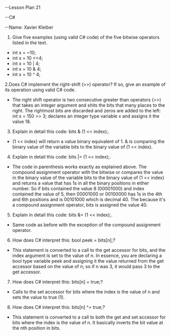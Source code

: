 --Lesson Plan 21

--C#

--Name: Xavier Kleiber

1. Give five examples (using valid C# code) of the five bitwise operators listed in the text.
- int x = ~10;
- int x = 10 <<4;
- int x = 10 | 4;
- int x = 10 & 4;
- int x = 10 ^ 4;

2.Does C# implement the right-shift (>>) operator? If so, give an example of its operation using valid C# code.
- The right shift operator is two consecutive greater than operators (>>) 
that takes an integer argument and shits the bits that many places to the right. 
The rightmost bits are discarded and zeros are added to the left: int x = 150 >> 3; 
declares an integer type variable x and assigns it the value 18.

3. Explain in detail this code: bits & (1 << index);.
- (1 << index) will return a value binary equivalent of 1. 
& is comparing the binary value of the variable bits to the binary value of (1 << index).

4. Explain in detail this code: bits |= (1 << index);.
- The code in parenthesis works exactly as explained above. 
The compound assignment operator with the bitwise or compares the 
value in the binary value of the variable bits to the binary value 
of (1 << index) and returns a value that has 1s in all the binary positions in either number. 
So if bits contained the value 8 (00001000) and index contained the value of 5, 
then 00001000 or 00100000 has 1s in the 4th and 6th positions and is 00101000 which is decimal 40. 
The because it's a compound assignment operator, bits is assigned the value 40.

5. Explain in detail this code: bits &= (1 << index);.
- Same code as before with the exception of the compound assignment operator.

6. How does C# interpret this: bool peek = bits[n];?
- This statement is converted to a call to the get accessor for bits, 
and the index argument is set to the value of n. In essence, you are 
declaring a bool type variable peek and assigning it the value returned 
from the get accessor based on the value of n; so if n was 3, it would pass 3 to the get accessor.

7. How does C# interpret this: bits[n] = true;?
- Calls to the set accessor for bits where the index is the value of n and sets the value to true (1).

8. How does C# interpret this: bits[n] ^= true;?
- This statement is converted to a call to both the get and set accessor for bits where the index is the value of n. 
It basically inverts the bit value at the nth position in bits.